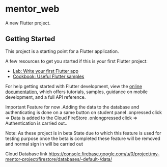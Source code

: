 # mentor_web

A new Flutter project.

## Getting Started

This project is a starting point for a Flutter application.

A few resources to get you started if this is your first Flutter project:

- [Lab: Write your first Flutter app](https://docs.flutter.dev/get-started/codelab)
- [Cookbook: Useful Flutter samples](https://docs.flutter.dev/cookbook)

For help getting started with Flutter development, view the
[online documentation](https://docs.flutter.dev/), which offers tutorials,
samples, guidance on mobile development, and a full API reference.

Important Feature for now
.Adding the data to the database and authenticating is done on a same button on student panel
.onpressed click => Data is added to the Cloud FireStore
.onlongpressed click => Authentication is carried out..

Note:
As these project is in beta State due to which this feature is used for testing purpose
once the beta is completed these feature will be removed and normal sign in will be carried out

Cloud Database link
https://console.firebase.google.com/u/0/project/my-mentor-project/firestore/databases/-default-/data/

